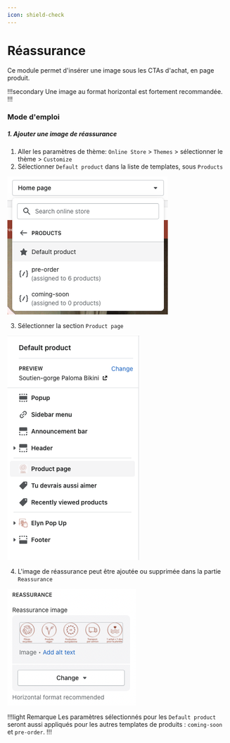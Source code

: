 ```yaml
---
icon: shield-check
---
```


# Réassurance

Ce module permet d'insérer une image sous les CTAs d'achat, en page produit.

!!!secondary Une image au format horizontal est fortement recommandée.
!!!


### Mode d'emploi

##### 1. Ajouter une image de réassurance

  1. Aller les paramètres de thème: `Online Store` > `Themes` > sélectionner le thème > `Customize`
  2. Sélectionner `Default product` dans la liste de templates, sous `Products`

  ![](img/video-2.png)

  3. Sélectionner la section `Product page`
    
  ![](img/video-3.png)

  4. L'image de réassurance peut être ajoutée ou supprimée dans la partie `Reassurance`

  ![](img/reassurance-1.png)


!!!light Remarque
Les paramètres sélectionnés pour les `Default product` seront aussi appliqués pour les autres templates de produits : `coming-soon` et `pre-order`.
!!!